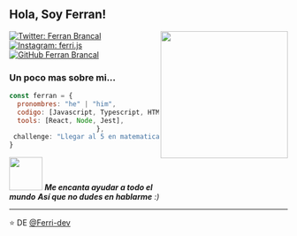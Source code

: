 <h2> Hola, Soy Ferran! </h2>
<img align='right' src="![Screenshot_3-removebg-preview](https://user-images.githubusercontent.com/85942417/123554218-4302af80-d77f-11eb-8e62-6e8a42907def.png)
" width="230">


[![Twitter: Ferran Brancal](https://img.shields.io/twitter/follow/Not_Ferri?style=social)](https://twitter.com/Not_Ferri)
[![Instagram: ferri.js](https://img.shields.io/badge/-ferri.js-blue?style=flat-square&logo=Instagram&logoColor=white&link=https://www.instagram.com/ferri.js/)](https://www.instagram.com/ferri.js)
[![GitHub Ferran Brancal](https://img.shields.io/github/followers/Ferri-dev?label=follow&style=social)](https://github.com/Ferri-dev)


### Un poco mas sobre mi...  

```javascript
const ferran = {
  pronombres: "he" | "him",
  codigo: [Javascript, Typescript, HTML, CSS, Python, Java],
  tools: [React, Node, Jest],
                      },
 challenge: "Llegar al 5 en matematicas"
}
```

<img src="https://media.giphy.com/media/CkDBCHguEGk0bONQVQ/giphy.gif" width="60"> <em><b>Me encanta ayudar a todo el mundo</b> <b>Así que no dudes en hablarme</b> :)</em>

---

⭐️ DE [@Ferri-dev](https://github.com/Ferri-dev)
